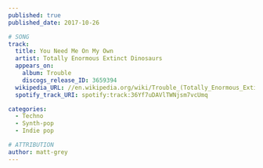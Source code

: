 ```yaml
---
published: true
published_date: 2017-10-26

# SONG
track:
  title: You Need Me On My Own
  artist: Totally Enormous Extinct Dinosaurs
  appears_on:
    album: Trouble
    discogs_release_ID: 3659394
  wikipedia_URL: //en.wikipedia.org/wiki/Trouble_(Totally_Enormous_Extinct_Dinosaurs_album)
  spotify_track_URI: spotify:track:36Yf7uDAVlTWNjsm7vcUmq

categories:
  - Techno
  - Synth-pop
  - Indie pop

# ATTRIBUTION
author: matt-grey
---
```

